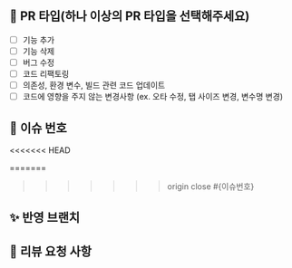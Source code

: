 ## 📌 PR 타입(하나 이상의 PR 타입을 선택해주세요)
- [ ] 기능 추가
- [ ] 기능 삭제
- [ ] 버그 수정
- [ ] 코드 리팩토링
- [ ] 의존성, 환경 변수, 빌드 관련 코드 업데이트
- [ ] 코드에 영향을 주지 않는 변경사항 (ex. 오타 수정, 탭 사이즈 변경, 변수명 변경)

## 📌 이슈 번호
<<<<<<< HEAD
<!-- PR이 해결하는 이슈 번호를 명시하세요. {}없이 close #1234 -->
=======
<!-- PR이 해결하는 이슈 번호를 명시하세요 close #1234 -->
>>>>>>> origin
close #{이슈번호}

## ✨ 반영 브랜치
<!-- 예시: feat#3-dir -> develop -->

## 🙏 리뷰 요청 사항
<!-- 리뷰어에게 요청하고 싶은 부분을 작성해주세요 -->
